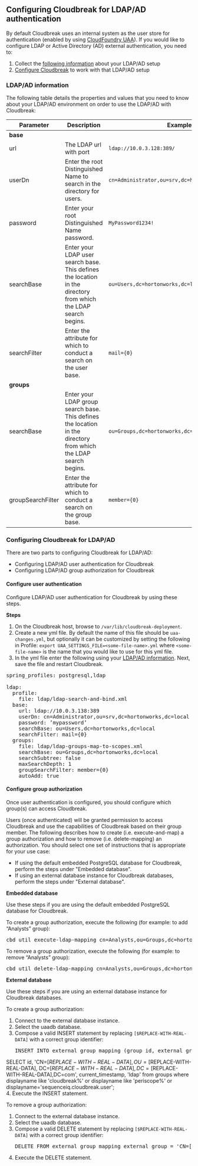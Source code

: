 ## Configuring Cloudbreak for LDAP/AD authentication    

By default Cloudbreak uses an internal system as the user store for authentication (enabled by using [CloudFoundry UAA](https://github.com/cloudfoundry/uaa )). If you would like to configure LDAP or Active Directory (AD) external authentication, you need to:  

1. Collect the [following information](#ldapad-information) about your LDAP/AD setup    
2. [Configure Cloudbreak](#configuring-cloudbreak-for-ldapad) to work with that LDAP/AD setup


### LDAP/AD information 

The following table details the properties and values that you need to know about your LDAP/AD environment on order to use the LDAP/AD with Cloudbreak: 

| Parameter | Description | Example |
|---|---|---|
| **base** |
| url | The LDAP url with port | `ldap://10.0.3.128:389/` | 
| userDn | Enter the root Distinguished Name to search in the directory for users. | `cn=Administrator,ou=srv,dc=hortonworks,dc=local` |
| password | Enter your root Distinguished Name password. |  `MyPassword1234!`|
| searchBase | Enter your LDAP user search base. This defines the location in the directory from which the LDAP search begins. | `ou=Users,dc=hortonworks,dc=local` |
| searchFilter | Enter the attribute for which to conduct a search on the user base. | `mail={0}` |
| **groups** |
| searchBase | Enter your LDAP group search base. This defines the location in the directory from which the LDAP search begins. | `ou=Groups,dc=hortonworks,dc=local` |
| groupSearchFilter| Enter the attribute for which to conduct a search on the group base. | `member={0}` |

### Configuring Cloudbreak for LDAP/AD

There are two parts to configuring Cloudbreak for LDAP/AD:

* Configuring LDAP/AD user authentication for Cloudbreak  
* Configuring LDAP/AD group authorization for Cloudbreak  

#### Configure user authentication

Configure LDAP/AD user authentication for Cloudbreak by using these steps. 

**Steps** 

1. On the Cloudbreak host, browse to `/var/lib/cloudbreak-deployment`.  
2. Create a new yml file. By default the name of this file should be `uaa-changes.yml`, but optionally it can be customized by setting the following in Profile: `export UAA_SETTINGS_FILE=<some-file-name>.yml` where `<some-file-name>` is the name that you would like to use for this yml file.  
3. In the yml file enter the following using your [LDAP/AD information](#ldapad-information). Next, save the file and restart Cloudbreak.  

<pre>spring_profiles: postgresql,ldap

ldap:
  profile:
    file: ldap/ldap-search-and-bind.xml
  base:
    url: ldap://10.0.3.138:389
    userDn: cn=Administrator,ou=srv,dc=hortonworks,dc=local
    password: ’mypassword’
    searchBase: ou=Users,dc=hortonworks,dc=local
    searchFilter: mail={0}
  groups:
    file: ldap/ldap-groups-map-to-scopes.xml
    searchBase: ou=Groups,dc=hortonworks,dc=local
    searchSubtree: false
    maxSearchDepth: 1
    groupSearchFilter: member={0}
    autoAdd: true
</pre>


#### Configure group authorization 

Once user authentication is configured, you should configure which group(s) can access Cloudbreak. 

Users (once authenticated) will be granted permission to access Cloudbreak and use the capabilities of Cloudbreak based on their group member. The following describes how to create (i.e. execute-and-map) a group authorization and how to remove (i.e. delete-mapping) an authorization. You should select one set of instructions that is appropriate for your use case: 

* If using the default embedded PostgreSQL database for Cloudbreak, perform the steps under "Embedded database".  
* If using an external database instance for Cloudbreak databases, perform the steps under "External database".  

**Embedded database**

Use these steps if you are using the default embedded PostgreSQL database for Cloudbreak.

To create a group authorization, execute the following (for example: to add “Analysts” group):
 
<pre>cbd util execute-ldap-mapping cn=Analysts,ou=Groups,dc=hortonworks,dc=local</pre>

To remove a group authorization, execute the following (for example: to remove “Analysts” group):

<pre>cbd util delete-ldap-mapping cn=Analysts,ou=Groups,dc=hortonworks,dc=local</pre>

**External database**

Use these steps if you are using an external database instance for Cloudbreak databases.

To create a group authorization:

1. Connect to the external database instance.  
2. Select the uaadb database.  
3. Compose a valid INSERT statement by replacing `[$REPLACE-WITH-REAL-DATA]` with a correct group identifier:
    <pre>INSERT INTO external_group_mapping (group_id, external_group, added, origin)
SELECT id, 'CN=[$REPLACE-WITH-REAL-DATA],OU=[$REPLACE-WITH-REAL-DATA], DC=[$REPLACE-WITH-REAL-DATA],DC=[$REPLACE-WITH-REAL-DATA],DC=com', current_timestamp, 'ldap' from groups where displayname like 'cloudbreak%' or displayname like 'periscope%' or displayname='sequenceiq.cloudbreak.user';</pre>  
4. Execute the INSERT statement.  

To remove a group authorization:

1. Connect to the external database instance.  
2. Select the uaadb database.  
3. Compose a valid DELETE statement by replacing `[$REPLACE-WITH-REAL-DATA]` with a correct group identifier:
    <pre>DELETE FROM external_group_mapping external_group = 'CN=[$REPLACE-WITH-REAL-DATA],OU=[$REPLACE-WITH-REAL-DATA], DC=[$REPLACE-WITH-REAL-DATA],DC=[$REPLACE-WITH-REAL-DATA],DC=com';</pre>
4. Execute the DELETE statement.  


